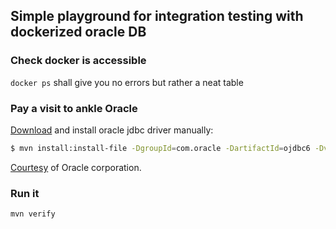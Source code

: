 ## Simple playground for integration testing with dockerized oracle DB

### Check docker is accessible

`docker ps` shall give you no errors but rather a neat table

### Pay a visit to ankle Oracle

[Download](http://www.oracle.com/technology/software/tech/java/sqlj_jdbc/index.html) and install oracle jdbc driver manually: 

````bash
$ mvn install:install-file -DgroupId=com.oracle -DartifactId=ojdbc6 -Dversion=10.2.0.4.0 -Dpackaging=jar -Dfile=ojdbc6.jar -DgeneratePom=true
````
 
 [Courtesy](http://stackoverflow.com/questions/1074869/find-oracle-jdbc-driver-in-maven-repository) of Oracle corporation.
   
### Run it

````
mvn verify
````